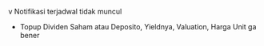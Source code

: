 v Notifikasi terjadwal tidak muncul

- Topup Dividen Saham atau Deposito, Yieldnya, Valuation, Harga Unit ga bener